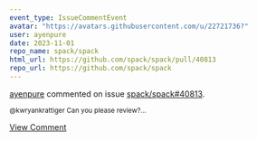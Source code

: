 ```yaml
---
event_type: IssueCommentEvent
avatar: "https://avatars.githubusercontent.com/u/22721736?"
user: ayenpure
date: 2023-11-01
repo_name: spack/spack
html_url: https://github.com/spack/spack/pull/40813
repo_url: https://github.com/spack/spack
---
```


<a href='https://github.com/ayenpure' target='_blank'>ayenpure</a> commented on issue <a href='https://github.com/spack/spack/pull/40813' target='_blank'>spack/spack#40813</a>.

<small>@kwryankrattiger Can you please review?...</small>

<a href='https://github.com/spack/spack/pull/40813' target='_blank'>View Comment</a>